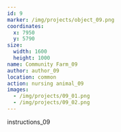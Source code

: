 ```yaml
---
id: 9
marker: /img/projects/object_09.png
coordinates:
  x: 7950
  y: 5790
size:
  width: 1600
  height: 1000
name: Community Farm_09
author: author_09
location: common
action: nursing animal_09
images:
  - /img/projects/09_01.png
  - /img/projects/09_02.png
---
```


instructions_09
